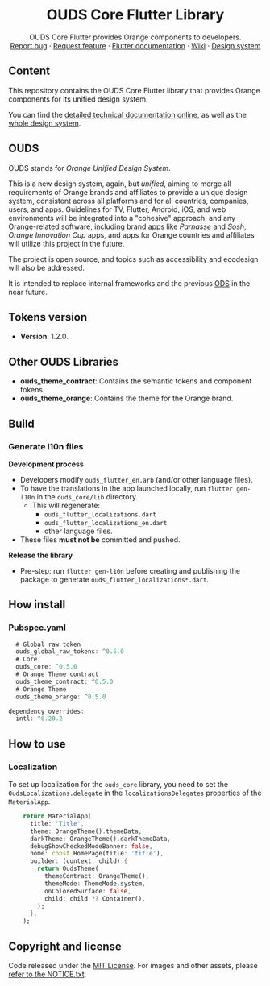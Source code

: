 <h1 align="center">OUDS Core Flutter Library</h1>

<p align="center">
  OUDS Core Flutter provides Orange components to developers.
  <br>
  <a href="https://github.com/Orange-OpenSource/ouds-flutter/issues/new?template=bug_report.yml" title="Open an issue on GitHub">Report bug</a>
  ·
  <a href="https://github.com/Orange-OpenSource/ouds-flutter/issues/new?template=feature_request.yml" title="Open an issue on GitHub">Request feature</a>
  ·
  <a href="https://flutter.unified-design-system.orange.com/" title="Flutter library technical documentation on GitHub Pages">Flutter documentation</a>
  ·
  <a href="https://github.com/Orange-OpenSource/ouds-flutter/wiki" title="Flutter library wiki">Wiki</a>
  ·
  <a href="https://unified-design-system.orange.com/" title="Design system global website">Design system</a>
</p>

## Content

This repository contains the OUDS Core Flutter library that provides Orange components for its unified design system.

You can find the [detailed technical documentation online](https://flutter.unified-design-system.orange.com/), as well as the [whole design system](https://unified-design-system.orange.com/).

## OUDS

OUDS stands for *Orange Unified Design System*.

This is a new design system, again, but _unified_, aiming to merge all requirements of Orange brands and affiliates to provide a unique design system, consistent across all platforms and for all countries, companies, users, and apps. Guidelines for TV, Flutter, Android, iOS, and web environments will be integrated into a "cohesive" approach, and any Orange-related software, including brand apps like *Parnasse* and *Sosh*, *Orange Innovation Cup* apps, and apps for Orange countries and affiliates will utilize this project in the future.

The project is open source, and topics such as accessibility and ecodesign will also be addressed.

It is intended to replace internal frameworks and the previous [ODS](https://github.com/Orange-OpenSource/ods-flutter) in the near future.

## Tokens version

- **Version**: 1.2.0.

## Other OUDS Libraries

- **ouds_theme_contract**: Contains the semantic tokens and component tokens.
- **ouds_theme_orange**: Contains the theme for the Orange brand.

## Build

### Generate l10n files

**Development process**

* Developers modify `ouds_flutter_en.arb` (and/or other language files).
* To have the translations in the app launched locally, run `flutter gen-l10n` in the `ouds_core/lib` directory.
    * This will regenerate:
        * `ouds_flutter_localizations.dart`
        * `ouds_flutter_localizations_en.dart`
        * other language files.
* These files **must not be** committed and pushed.

**Release the library**

* Pre-step: run `flutter gen-l10n` before creating and publishing the package to generate `ouds_flutter_localizations*.dart`.

## How install

### Pubspec.yaml

```Dart
  # Global raw token
  ouds_global_raw_tokens: ^0.5.0
  # Core
  ouds_core: ^0.5.0
  # Orange Theme contract
  ouds_theme_contract: ^0.5.0
  # Orange Theme
  ouds_theme_orange: ^0.5.0

dependency_overrides:
  intl: ^0.20.2
```

## How to use

### Localization

To set up localization for the `ouds_core` library, you need to set the `OudsLocalizations.delegate` in the `localizationsDelegates` properties of the `MaterialApp`. 

```Dart
    return MaterialApp(
      title: 'Title',
      theme: OrangeTheme().themeData,
      darkTheme: OrangeTheme().darkThemeData,
      debugShowCheckedModeBanner: false,
      home: const HomePage(title: 'title'),
      builder: (context, child) {
        return OudsTheme(
          themeContract: OrangeTheme(),
          themeMode: ThemeMode.system,
          onColoredSurface: false,
          child: child ?? Container(),
        );
      },
    );
```

## Copyright and license

Code released under the [MIT License](https://github.com/Orange-OpenSource/ouds-flutter/blob/develop/LICENSE).
For images and other assets, please [refer to the NOTICE.txt](https://github.com/Orange-OpenSource/ouds-flutter/blob/develop/NOTICE.txt).
